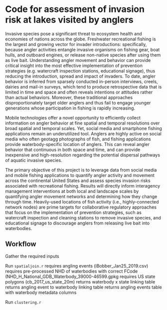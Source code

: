# Code for assessment of invasion risk at lakes visited by anglers

Invasive species pose a significant threat to ecosystem health and economies of nations across the globe. Freshwater recreational fishing is the largest and growing vector for invader introductions: specifically, because angler activities entangle invasive organisms on fishing gear, boat hulls, and outboard engines, or release non-native species after using them as live bait. Understanding angler movement and behavior can provide critical insight into the most effective implementation of prevention strategies (e.g. watercraft inspection stations, educational signage), thus reducing the introduction, spread and impact of invaders. To date, angler behavior is inferred from sparsely conducted in-person interviews, creels, dairies and mail-in surveys, which tend to produce retrospective data that is limited in time and space and often reveals intentions or attitudes rather than actual behaviors. Moreover, these traditional approaches disproportionately target older anglers and thus fail to engage younger generations whose participation in fishing is rapidly increasing.

Mobile technologies offer a novel opportunity to efficiently collect information on angler behavior at fine spatial and temporal resolutions over broad spatial and temporal scales. Yet, social media and smartphone fishing applications remain an underutilized tool. Anglers are highly active on social media who often geotagg photographs of fish, and fishing applications provide waterbody-specific location of anglers. This can reveal angler behavior that continuous in both space and time, and can provide inexpensive and high-resolution regarding the potential dispersal pathways of aquatic invasive species.

The primary objective of this project is to leverage data from social media and mobile fishing applications to quantify angler activity and movement across the continental United States and assess species invasion risks associated with recreational fishing. Results will directly inform interagency management interventions at both local and landscape scales by quantifying angler movement networks and determining how they change through time. Heavily-used locations of fish activity (i.e., highly-connected network nodes) are prime targets for collaborative regulatory approaches that focus on the implementation of prevention strategies, such as watercraft inspection and cleaning stations to remove invasive species, and educational signage to discourage anglers from releasing live bait into waterbodies.


## Workflow

Gather the required inputs

Run `spatialjoin.r`
  requires angling events (iBobber_Jan25_2019.csv)
  requires pre-processed NHD of waterbodies with correct FCode (NHD_H_National_GDB_Waterbody_39000-46599.gpkg
  requires US state polygons (cb_2017_us_state_20m)
  returns waterbody x state linking table
  returns angling event to waterbody linking table
  returns angling events table with waterbody metadata columns

Run `clustering.r`


